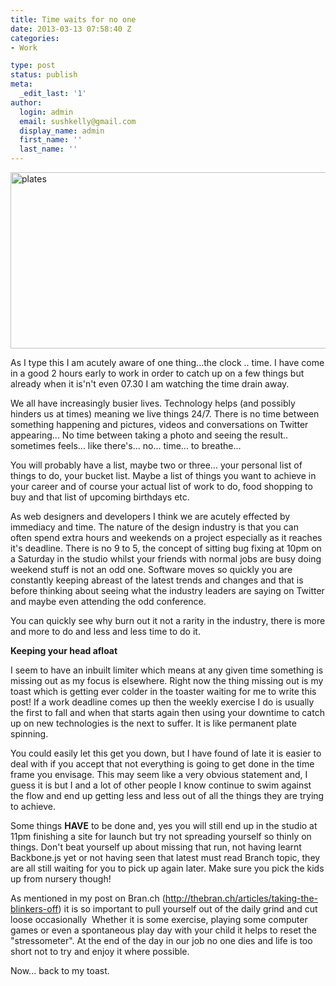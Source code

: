 ```yaml
---
title: Time waits for no one
date: 2013-03-13 07:58:40 Z
categories:
- Work

type: post
status: publish
meta:
  _edit_last: '1'
author:
  login: admin
  email: sushkelly@gmail.com
  display_name: admin
  first_name: ''
  last_name: ''
---
```


<p><img class="alignnone size-full wp-image-438" alt="plates" src="{{ site.baseurl }}/assets/plates.jpg" width="900" height="282" /></p>
<p>As I type this I am acutely aware of one thing...the clock .. time. I have come in a good 2 hours early to work in order to catch up on a few things but already when it is'n't even 07.30 I am watching the time drain away.</p>
<p>We all have increasingly busier lives. Technology helps (and possibly hinders us at times) meaning we live things 24/7. There is no time between something happening and pictures, videos and conversations on Twitter appearing... No time between taking a photo and seeing the result.. sometimes feels... like there's... no... time... to breathe...<!--more--></p>
<p>You will probably have a list, maybe two or three... your personal list of things to do, your bucket list. Maybe a list of things you want to achieve in your career and of course your actual list of work to do, food shopping to buy and that list of upcoming birthdays etc.</p>
<p>As web designers and developers I think we are acutely effected by immediacy and time. The nature of the design industry is that you can often spend extra hours and weekends on a project especially as it reaches it's deadline. There is no 9 to 5, the concept of sitting bug fixing at 10pm on a Saturday in the studio whilst your friends with normal jobs are busy doing weekend stuff is not an odd one. Software moves so quickly you are constantly keeping abreast of the latest trends and changes and that is before thinking about seeing what the industry leaders are saying on Twitter and maybe even attending the odd conference.</p>
<p>You can quickly see why burn out it not a rarity in the industry, there is more and more to do and less and less time to do it.</p>
<p><strong>Keeping your head </strong><b>afloat</b></p>
<p>I seem to have an inbuilt limiter which means at any given time something is missing out as my focus is elsewhere. Right now the thing missing out is my toast which is getting ever colder in the toaster waiting for me to write this post! If a work deadline comes up then the weekly exercise I do is usually the first to fall and when that starts again then using your downtime to catch up on new technologies is the next to suffer. It is like permanent plate spinning.</p>
<p>You could easily let this get you down, but I have found of late it is easier to deal with if you accept that not everything is going to get done in the time frame you envisage. This may seem like a very obvious statement and, I guess it is but I and a lot of other people I know continue to swim against the flow and end up getting less and less out of all the things they are trying to achieve.</p>
<p>Some things <strong>HAVE</strong> to be done and, yes you will still end up in the studio at 11pm finishing a site for launch but try not spreading yourself so thinly on things. Don't beat yourself up about missing that run, not having learnt Backbone.js yet or not having seen that latest must read Branch topic, they are all still waiting for you to pick up again later. Make sure you pick the kids up from nursery though!</p>
<p>As mentioned in my post on Bran.ch (<a href="http://thebran.ch/articles/taking-the-blinkers-off">http://thebran.ch/articles/taking-the-blinkers-off</a>) it is so important to pull yourself out of the daily grind and cut loose occasionally  Whether it is some exercise, playing some computer games or even a spontaneous play day with your child it helps to reset the "stressometer". At the end of the day in our job no one dies and life is too short not to try and enjoy it where possible.</p>
<p>Now... back to my toast.</p>
